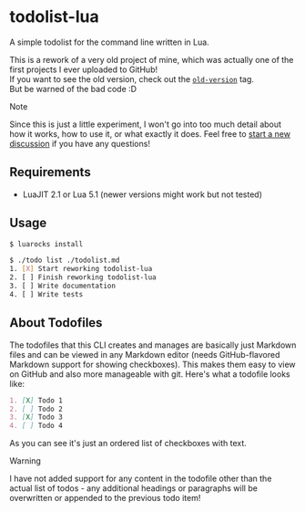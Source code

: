 # todolist-lua
A simple todolist for the command line written in Lua.

This is a rework of a very old project of mine, which was actually one of the
first projects I ever uploaded to GitHub!  
If you want to see the old version, check out the 
[`old-version`](https://github.com/skayo/todolist-lua/tree/old-version)
tag.  
But be warned of the bad code :D

> [!NOTE]  
> Since this is just a little experiment, I won't go into too much detail about
> how it works, how to use it, or what exactly it does. Feel free to 
> [start a new discussion](https://github.com/skayo/todolist-lua/discussions)
> if you have any questions!

## Requirements
- LuaJIT 2.1 or Lua 5.1 (newer versions might work but not tested)

## Usage
```bash
$ luarocks install

$ ./todo list ./todolist.md
1. [X] Start reworking todolist-lua
2. [ ] Finish reworking todolist-lua
3. [ ] Write documentation
4. [ ] Write tests
```

## About Todofiles
The todofiles that this CLI creates and manages are basically just Markdown files and can be viewed in any Markdown editor (needs GitHub-flavored Markdown support for showing checkboxes).
This makes them easy to view on GitHub and also more manageable with git.
Here's what a todofile looks like:
```markdown
1. [X] Todo 1
2. [ ] Todo 2
3. [X] Todo 3
4. [ ] Todo 4
```
As you can see it's just an ordered list of checkboxes with text.

> [!WARNING]
> I have not added support for any content in the todofile other than the actual list of todos - any additional headings or paragraphs will be overwritten or appended to the previous todo item!
